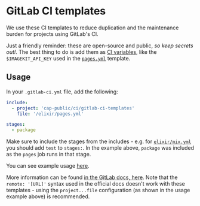 # GitLab CI templates

We use these CI templates to reduce duplication and the maintenance burden for projects using GitLab's CI.

Just a friendly reminder: these are open-source and public, *so keep secrets out!*. The best thing to do is add them as
[CI variables](https://gitlab.com/help/ci/variables/README#create-a-custom-variable-in-the-ui), like the
`$IMAGEKIT_API_KEY` used in the [`pages.yml`](elixir/pages.yml#L30) template.

## Usage

In your `.gitlab-ci.yml` file, add the following:

```yaml
include:
  - project: 'cap-public/ci/gitlab-ci-templates'
    file: '/elixir/pages.yml'

stages:
  - package
```

Make sure to include the stages from the includes - e.g. for [`elixir/mix.yml`](/elixir/mix.yml) you should add `test`
to `stages:`. In the example above, `package` was included as the `pages` job runs in that stage.

You can see example usage [here](https://gitlab.com/cap-public/packages/gitlab-header-auth/-/blob/master/.gitlab-ci.yml).

More information can be found [in the GitLab docs, here](https://docs.gitlab.com/ee/ci/yaml/includes.html). Note that 
the `remote: '[URL]'` syntax used in the official docs doesn't work with these templates - using the `project...file`
configuration (as shown in the usage example above) is recommended.
